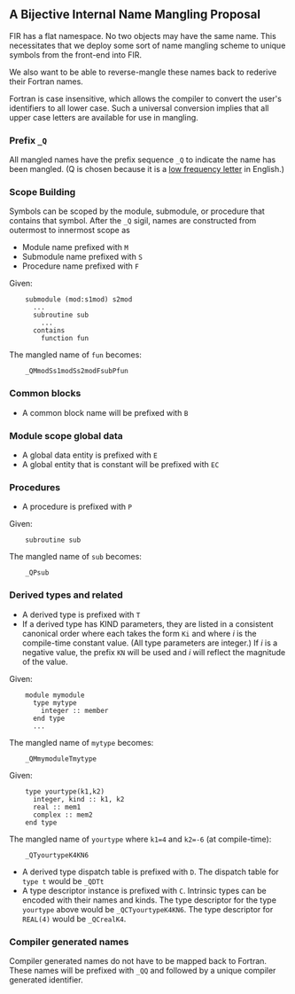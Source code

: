## A Bijective Internal Name Mangling Proposal

FIR has a flat namespace.  No two objects may have the same name.  This
necessitates that we deploy some sort of name mangling scheme to unique
symbols from the front-end into FIR.

We also want to be able to reverse-mangle these names back to rederive
their Fortran names.

Fortran is case insensitive, which allows the compiler to convert the
user's identifiers to all lower case.  Such a universal conversion implies
that all upper case letters are available for use in mangling.

### Prefix `_Q`

All mangled names have the prefix sequence `_Q` to indicate the name has
been mangled.  (Q is chosen because it is a
[low frequency letter](http://pi.math.cornell.edu/~mec/2003-2004/cryptography/subs/frequencies.html)
in English.)

### Scope Building

Symbols can be scoped by the module, submodule, or procedure that contains
that symbol.  After the `_Q` sigil, names are constructed from outermost to
innermost scope as

   * Module name prefixed with `M`
   * Submodule name prefixed with `S`
   * Procedure name prefixed with `F`

Given:
```
    submodule (mod:s1mod) s2mod
      ...
      subroutine sub
        ...
      contains
        function fun
```

The mangled name of `fun` becomes:
```
    _QMmodSs1modSs2modFsubPfun
```

### Common blocks

   * A common block name will be prefixed with `B`

### Module scope global data

   * A global data entity is prefixed with `E`
   * A global entity that is constant will be prefixed with `EC`

### Procedures

   * A procedure is prefixed with `P`

Given:
```
    subroutine sub
```
The mangled name of `sub` becomes:
```
    _QPsub
```

### Derived types and related

   * A derived type is prefixed with `T`
   * If a derived type has KIND parameters, they are listed in a consistent
     canonical order where each takes the form `Ki` and where _i_ is the
     compile-time constant value. (All type parameters are integer.)  If _i_
     is a negative value, the prefix `KN` will be used and _i_ will reflect
     the magnitude of the value.

Given:
```
    module mymodule
      type mytype
        integer :: member
      end type
      ...
```
The mangled name of `mytype` becomes:
```
    _QMmymoduleTmytype
```

Given:
```
    type yourtype(k1,k2)
      integer, kind :: k1, k2
      real :: mem1
      complex :: mem2
    end type
```

The mangled name of `yourtype` where `k1=4` and `k2=-6` (at compile-time):
```
    _QTyourtypeK4KN6
```

   * A derived type dispatch table is prefixed with `D`.  The dispatch table
     for `type t` would be `_QDTt`
   * A type descriptor instance is prefixed with `C`.  Intrinsic types can
     be encoded with their names and kinds.  The type descriptor for the
     type `yourtype` above would be `_QCTyourtypeK4KN6`.  The type
     descriptor for `REAL(4)` would be `_QCrealK4`.

### Compiler generated names

Compiler generated names do not have to be mapped back to Fortran.  These
names will be prefixed with `_QQ` and followed by a unique compiler
generated identifier.
